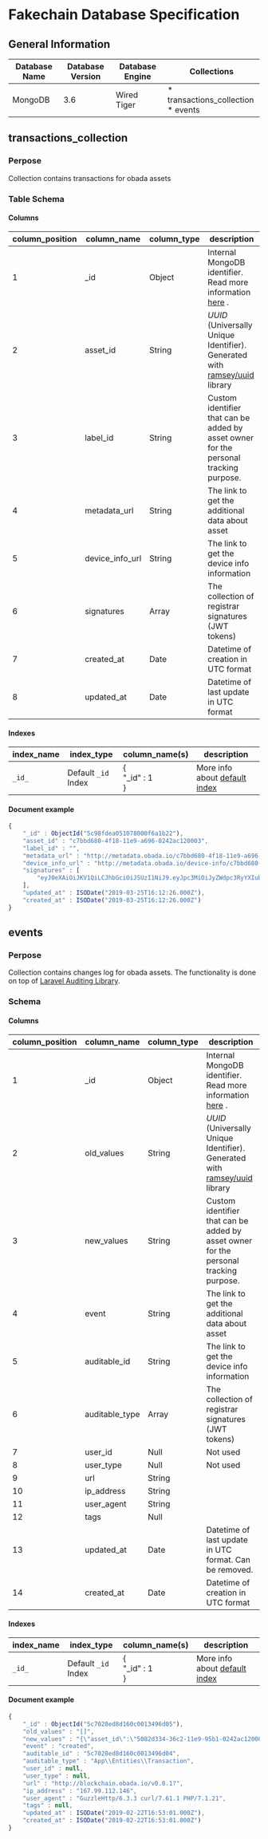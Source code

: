 # Fakechain Database Specification



## General Information

| Database Name | **Database Version** | **Database Engine** | Collections                              |
| ------------- | -------------------- | ------------------- | ---------------------------------------- |
| MongoDB       | 3.6                  | Wired Tiger         | * transactions_collection <br />* events |



## transactions_collection

### Perpose

Collection contains transactions for obada assets

### Table Schema

#### Columns

| **column_position** | **column_name** | **column_type** | description                                                  |
| ------------------- | --------------- | --------------- | ------------------------------------------------------------ |
| 1                   | _id             | Object          | Internal MongoDB identifier.<br />Read more information [here](https://docs.mongodb.com/manual/reference/method/ObjectId/) . |
| 2                   | asset_id        | String          | *UUID* (Universally Unique Identifier).<br /> Generated with [ramsey/uuid](https://github.com/ramsey/uuid) library |
| 3                   | label_id        | String          | Custom identifier that can be added by asset owner for the personal tracking purpose. |
| 4                   | metadata_url    | String          | The link to get the additional data about asset              |
| 5                   | device_info_url | String          | The link to get the device info information                  |
| 6                   | signatures      | Array           | The collection of registrar signatures (JWT tokens)          |
| 7                   | created_at      | Date            | Datetime of creation in UTC format                           |
| 8                   | updated_at      | Date            | Datetime of last update in UTC format                        |

#### Indexes

| **index_name** | **index_type**      | **column_name(s)**        | description                                                  |
| -------------- | ------------------- | ------------------------- | ------------------------------------------------------------ |
| ``_id_``       | Default `_id` Index | {<br/>    "_id" : 1<br/>} | More info about [default index](https://docs.mongodb.com/manual/indexes/#default-id-index) |

#### Document example

```javascript
{
    "_id" : ObjectId("5c98fdea051078000f6a1b22"),
    "asset_id" : "c7bbd680-4f18-11e9-a696-0242ac120003",
    "label_id" : "",
    "metadata_url" : "http://metadata.obada.io/c7bbd680-4f18-11e9-a696-0242ac120003",
    "device_info_url" : "http://metadata.obada.io/device-info/c7bbd680-4f18-11e9-a696-0242ac120003",
    "signatures" : [ 
        "eyJ0eXAiOiJKV1QiLCJhbGciOiJSUzI1NiJ9.eyJpc3MiOiJyZWdpc3RyYXIub2JhZGEuaW8iLCJ2ZXJpZmljYXRpb25fdXJsIjoiaHR0cHM6XC9cL3JlZ2lzdHJhci5vYmFkYS5pb1wvdmVyaWZ5IiwidmVyaWZpY2F0aW9uX2h0dHBfbWV0aG9kIjoiUE9TVCIsInZlcmlmaWNhdGlvbl9odHRwX3Zhcl9uYW1lIjoic2lnbmF0dXJlIiwiaWF0IjoxNTUxMzk2NDM4LCJhdWQiOiI2M2QwMGM1Mi0zYmIwLTExZTktOWNjYS0wMjQyYWMxMjAwMDMiLCJyZWdpc3RyYXJfaWQiOiI5ZGI2MGI4NjVjNjg1OWQ2ODUzZDBiNjIzYzgyM2EyNiJ9.StIeyoLiLkM46D8nrWTDRakpWNYWorUZX6jyLuW7LWLn5jeHfWa7bmEoUYeQmJUj4UEP-KwZbyIrvxcZ3-2aPHTVMFw-JE66bXz9_vtJpft_bbewPwK42xHSEZzea2NkgzZCRDoJNUDbUaqJuHERx9pzvcQTAb1Clgw0KEIKMjhG8152u4YBoFjgcWbQ4AhgGnsL-EiNyyyG35HmhFRRoYzMDe8ETZ169dgtVlu8ZxOU88Hh6b97TWthkzSbIILN_cy0UWC0JCMIvVedu_loZUPzzrkSvacgDe6e-s3usIKvK3HR5lgVbDatiA1rf2-DdUMmC548YrjcAks6g2PX4qgCLRq8S_gJSWvzWmUAwvK5CiRG2KCGrKkNp2DhZt8xt27NWefJcfJMG47Qd1aLMizvpvx87U4VARR8L8kyR2ymtZTbwFAzBFlyBnOF8cJ3IoW1GkemdlS1fEY5n1DOSi6vXJkWfPIy0-GN49mwxydydalEn4OC9_37Qeff4UqRA2QIrMRRkpRrbCTQVxwAjY13gGAlURAXKVKLdiwSV2-8PA63n_xcszF0IlQmgk62aIrVjdbEKhT80nW0Chbf52mOXJj5QRAZdkKX2TH-dgvZXlcLW0SJWZU8nGSQSsdxv3Sltu59skL4_GfBeQGDi4j5-5WplY7miXu5R8kLzqg"
    ],
    "updated_at" : ISODate("2019-03-25T16:12:26.000Z"),
    "created_at" : ISODate("2019-03-25T16:12:26.000Z")
}
```



## events

### Perpose

Collection contains changes log for obada assets. The functionality is done on top of [Laravel Auditing Library]([http://www.laravel-auditing.com/](http://www.laravel-auditing.com/)). 

### Schema

#### Columns

| **column_position** | **column_name** | **column_type** | description                                                  |
| ------------------- | --------------- | --------------- | ------------------------------------------------------------ |
| 1                   | _id             | Object          | Internal MongoDB identifier.<br />Read more information [here](https://docs.mongodb.com/manual/reference/method/ObjectId/) . |
| 2                   | old_values      | String          | *UUID* (Universally Unique Identifier).<br /> Generated with [ramsey/uuid](https://github.com/ramsey/uuid) library |
| 3                   | new_values      | String          | Custom identifier that can be added by asset owner for the personal tracking purpose. |
| 4                   | event           | String          | The link to get the additional data about asset              |
| 5                   | auditable_id    | String          | The link to get the device info information                  |
| 6                   | auditable_type  | Array           | The collection of registrar signatures (JWT tokens)          |
| 7                   | user_id         | Null            | Not used                                                     |
| 8                   | user_type       | Null            | Not used                                                     |
| 9                   | url             | String          |                                                              |
| 10                  | ip_address      | String          |                                                              |
| 11                  | user_agent      | String          |                                                              |
| 12                  | tags            | Null            |                                                              |
| 13                  | updated_at      | Date            | Datetime of last update in UTC format. Can be removed.       |
| 14                  | created_at      | Date            | Datetime of creation in UTC format                           |

#### Indexes

| **index_name** | **index_type**      | **column_name(s)**        | description                                                  |
| -------------- | ------------------- | ------------------------- | ------------------------------------------------------------ |
| ``_id_``       | Default `_id` Index | {<br/>    "_id" : 1<br/>} | More info about [default index](https://docs.mongodb.com/manual/indexes/#default-id-index) |

#### Document example

```javascript
{
    "_id" : ObjectId("5c7028ed8d160c0013496d05"),
    "old_values" : "[]",
    "new_values" : "{\"asset_id\":\"5082d334-36c2-11e9-95b1-0242ac120003\",\"label_id\":\"qr_code\",\"metadata_url\":\"http:\\/\\/metadata.obada.io\\/5082d334-36c2-11e9-95b1-0242ac120003\",\"device_info_url\":\"http:\\/\\/metadata.obada.io\\/device-info\\/5082d334-36c2-11e9-95b1-0242ac120003\",\"_id\":{\"$oid\":\"5c7028ed8d160c0013496d04\"}}",
    "event" : "created",
    "auditable_id" : "5c7028ed8d160c0013496d04",
    "auditable_type" : "App\\Entities\\Transaction",
    "user_id" : null,
    "user_type" : null,
    "url" : "http://blockchain.obada.io/v0.0.1?",
    "ip_address" : "167.99.112.146",
    "user_agent" : "GuzzleHttp/6.3.3 curl/7.61.1 PHP/7.1.21",
    "tags" : null,
    "updated_at" : ISODate("2019-02-22T16:53:01.000Z"),
    "created_at" : ISODate("2019-02-22T16:53:01.000Z")
}
```







